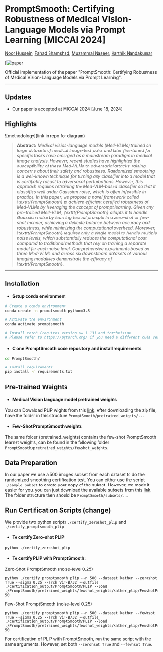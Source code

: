 #  PromptSmooth: Certifying Robustness of Medical Vision-Language Models via Prompt Learning [MICCAI 2024]
[Noor Hussein](https://ae.linkedin.com/in/noor-hussein-67566a183), [Fahad Shamshad](https://fahadshamshad.github.io/), [Muzammal Naseer](https://muzammal-naseer.com/), [Karthik Nandakumar](https://www.sprintai.org/nkarthik)

[![paper](-)

Official implementation of the paper "PromptSmooth: Certifying Robustness of Medical Vision-Language Models via Prompt Learning".

<hr>

## Updates

* Our paper is accepted at MICCAI 2024 [June 18, 2024]

## Highlights
![methodology](link in repo for diagram)

> **Abstract:** *Medical vision-language models (Med-VLMs) trained on large datasets of medical image-text pairs and later fine-tuned for specific tasks have emerged as a mainstream paradigm in medical image analysis. However, recent studies have highlighted the susceptibility of these Med-VLMs to adversarial attacks, raising concerns about their safety and robustness. Randomized smoothing is a well-known technique for turning any classifier into a model that is certifiably robust to adversarial perturbations. However, this approach requires retraining the Med-VLM-based classifier so that it classifies well under Gaussian noise, which is often infeasible in practice. In this paper, we propose a novel framework called \texttt{PromptSmooth} to achieve efficient certified robustness of Med-VLMs by leveraging the concept of prompt learning. Given any pre-trained Med-VLM, \texttt{PromptSmooth} adapts it to handle Gaussian noise by learning textual prompts in a zero-shot or few-shot manner, achieving a delicate balance between accuracy and robustness, while minimizing the computational overhead. Moreover, \texttt{PromptSmooth} requires only a single model to handle multiple noise levels, which substantially reduces the computational cost compared to traditional methods that rely on training a separate model for each noise level. Comprehensive experiments based on three Med-VLMs and across six downstream datasets of various imaging modalities demonstrate the efficacy of \texttt{PromptSmooth}.*
>
<hr>

## Installation
* #### Setup conda environment
```bash
# Create a conda environment
conda create -n promptsmooth python=3.8

# Activate the environment
conda activate promptsmooth

# Install torch (requires version >= 1.13) and torchvision
# Please refer to https://pytorch.org/ if you need a different cuda version
```
* #### Clone PromptSmooth code repository and install requirements
```bash
cd PromptSmooth/

# Install requirements
pip install -r requirements.txt
```

## Pre-trained Weights
* #### Medical Vision language model pretrained weights		
You can Download PLIP wights from this [link](https://drive.google.com/file/d/1zwreSf0IYuTNJoLVymXJCEGWeEKUiWmi/view?usp=sharing). After downloading the zip file, have the folder in this structure `PromptSmooth/pretrained_weights/..`.
* #### Few-Shot PromptSmooth weights
The same folder (pretrained_weights) contains the few-shot PromptSmooth learnet weights, can be found in the following folder `PromptSmooth/pretrained_weights/fewshot_weights`.

## Data Preparation
In our paper we use a 500 images subset from each dataset to do the randomized smoothing certification test. You can either use the script `./sample_subset` to create your copy of the subset. However, we made it easier for you, you can just download the available subsets from this [link](https://drive.google.com/file/d/19v3p2b06o67TNENES_o1RgD9e3tT9Fk3/view?usp=sharing). The folder structure then should be `PromptSmooth/subsets/..`.

## Run Certification Scripts (change)
We provide two python scripts `./certify_zeroshot_plip` and `./certify_promptsmooth_plip`

* #### To certify Zero-shot PLIP:
```
python ./certify_zeroshot_plip 
```
* #### To certify PLIP with PromptSmooth:

Zero-Shot PromptSmooth (noise-level 0.25)
```
python ./certify_promptsmooth_plip --n 500 --dataset kather --zeroshot True --sigma 0.25 --arch ViT-B/32 --outfile ./certification_output/PromptSmooth/PLIP --load ./PromptSmooth/pretrained_weights/fewshot_weights/kather_plip/FewshotPromptSmooth/vit_b32_ep50_16shots/nctx5_cscFalse_ctpend/seed1/prompt_learner/model.pth.tar-50
```
Few-Shot PromptSmooth (noise-level 0.25)
```
python ./certify_promptsmooth_plip --n 500 --dataset kather --fewhsot True --sigma 0.25 --arch ViT-B/32 --outfile ./certification_output/PromptSmooth/PLIP --load ./PromptSmooth/pretrained_weights/fewshot_weights/kather_plip/FewshotPromptSmooth/vit_b32_ep50_16shots/nctx5_cscFalse_ctpend/seed1/prompt_learner/model.pth.tar-50
```
For certification of PLIP with PromptSmooth, run the same script with the same arguments. However, set both `--zerohsot True` and `--fewhsot True`.

